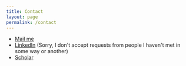 ```yaml
---
title: Contact
layout: page
permalink: /contact
---
```



- [Mail me](mailto:d.plass@saxion.nl)
- [LinkedIn](https://www.linkedin.com/in/dannyplass/) (Sorry, I don't accept requests from people I haven't met in some way or another)
- [Scholar](https://scholar.google.nl/citations?user=_UjbP1AAAAAJ&hl=en)
